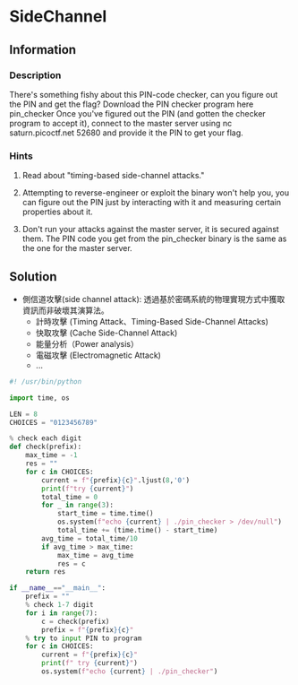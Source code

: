 # SideChannel

## Information

### Description

There's something fishy about this PIN-code checker, can you figure out the PIN and get the flag?
Download the PIN checker program here pin_checker
Once you've figured out the PIN (and gotten the checker program to accept it), connect to the master server using nc saturn.picoctf.net 52680 and provide it the PIN to get your flag.

### Hints

1. Read about "timing-based side-channel attacks."

2. Attempting to reverse-engineer or exploit the binary won't help you, you can figure out the PIN just by interacting with it and measuring certain properties about it.

3. Don't run your attacks against the master server, it is secured against them. The PIN code you get from the pin_checker binary is the same as the one for the master server.

## Solution
* 側信道攻擊(side channel attack): 透過基於密碼系統的物理實現方式中獲取資訊而非破壞其演算法。
    * 計時攻擊 (Timing Attack、Timing-Based Side-Channel Attacks)
    * 快取攻擊 (Cache Side-Channel Attack)
    * 能量分析（Power analysis）
    * 電磁攻擊 (Electromagnetic Attack)
    * ...
```py
#! /usr/bin/python

import time, os

LEN = 8
CHOICES = "0123456789"

% check each digit
def check(prefix):
    max_time = -1
    res = ""
    for c in CHOICES:
        current = f"{prefix}{c}".ljust(8,'0')
        print(f"try {current}")
        total_time = 0
        for _ in range(3):
            start_time = time.time()
            os.system(f"echo {current} | ./pin_checker > /dev/null")
            total_time += (time.time() - start_time)
        avg_time = total_time/10
        if avg_time > max_time:
            max_time = avg_time
            res = c
    return res

if __name__=="__main__":
    prefix = ""
    % check 1-7 digit
    for i in range(7):
        c = check(prefix)
        prefix = f"{prefix}{c}"
    % try to input PIN to program
    for c in CHOICES:
        current = f"{prefix}{c}"
        print(f" try {current}")
        os.system(f"echo {current} | ./pin_checker")
```

